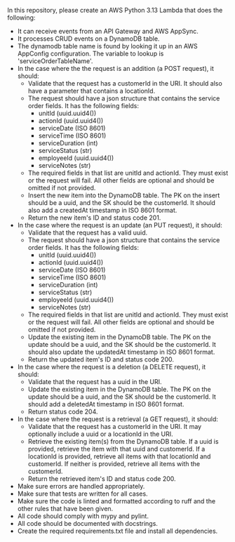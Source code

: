 In this repository, please create an AWS Python 3.13 Lambda that does the following:

* It can receive events from an API Gateway and AWS AppSync.
* It processes CRUD events on a DynamoDB table.
* The dynamodb table name is found by looking it up in an AWS AppConfig configuration. The variable to lookup is 'serviceOrderTableName'.
* In the case where the the request is an addition (a POST request), it should:
    - Validate that the request has a customerId in the URI. It should also have a parameter that contains a locationId.
    - The request should have a json structure that contains the service order fields. It has the following fields:
        - unitId (uuid.uuid4())
        - actionId (uuid.uuid4())
        - serviceDate (ISO 8601)
        - serviceTime (ISO 8601)
        - serviceDuration (int)
        - serviceStatus (str)
        - employeeId (uuid.uuid4())
        - serviceNotes (str)
    - The required fields in that list are unitId and actionId. They must exist or the request will fail. All other fields are optional and should be omitted if not provided.
    - Insert the new item into the DynamoDB table. The PK on the insert should be a uuid, and the SK should be the customerId. It should also add a createdAt timestamp in ISO 8601 format.
    - Return the new item's ID and status code 201.
* In the case where the request is an update (an PUT request), it should:
    - Validate that the request has a valid uuid.
    - The request should have a json structure that contains the service order fields. It has the following fields:
        - unitId (uuid.uuid4())
        - actionId (uuid.uuid4())
        - serviceDate (ISO 8601)
        - serviceTime (ISO 8601)
        - serviceDuration (int)
        - serviceStatus (str)
        - employeeId (uuid.uuid4())
        - serviceNotes (str)
    - The required fields in that list are unitId and actionId. They must exist or the request will fail. All other fields are optional and should be omitted if not provided.
    - Update the existing item in the DynamoDB table. The PK on the update should be a uuid, and the SK should be the customerId. It should also update the updatedAt timestamp in ISO 8601 format.
    - Return the updated item's ID and status code 200.
* In the case where the request is a deletion (a DELETE request), it should:
    - Validate that the request has a uuid in the URI.
    - Update the existing item in the DynamoDB table. The PK on the update should be a uuid, and the SK should be the customerId. It should add a deletedAt timestamp in ISO 8601 format.
    - Return status code 204.
* In the case where the request is a retrieval (a GET request), it should:
    - Validate that the request has a customerId in the URI. It may optionally include a uuid or a locationId in the URI.
    - Retrieve the existing item(s) from the DynamoDB table. If a uuid is provided, retrieve the item with that uuid and customerId. If a locationId is provided, retrieve all items with that locationId and customerId. If neither is provided, retrieve all items with the customerId.
    - Return the retrieved item's ID and status code 200.
* Make sure errors are handled appropriately.
* Make sure that tests are written for all cases.
* Make sure the code is linted and formatted according to ruff and the other rules that have been given.
* All code should comply with mypy and pylint.
* All code should be documented with docstrings.
* Create the required requirements.txt file and install all dependencies.
